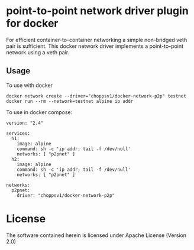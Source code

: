 # point-to-point network driver plugin for docker

For efficient container-to-container networking a simple non-bridged veth pair
is sufficient. This docker network driver implements a point-to-point network
using a veth pair.

## Usage

To use with docker
```
docker network create --driver="choppsv1/docker-network-p2p" testnet
docker run --rm --network=testnet alpine ip addr
```

To use in docker compose:

```
version: "2.4"

services:
  h1:
    image: alpine
    command: sh -c 'ip addr; tail -f /dev/null'
    networks: [ "p2pnet" ]
  h2:
    image: alpine
    command: sh -c 'ip addr; tail -f /dev/null'
    networks: [ "p2pnet" ]

networks:
  p2pnet:
    driver: "choppsv1/docker-network-p2p"
```

# License
The software contained herein is licensed under Apache License (Version 2.0)
